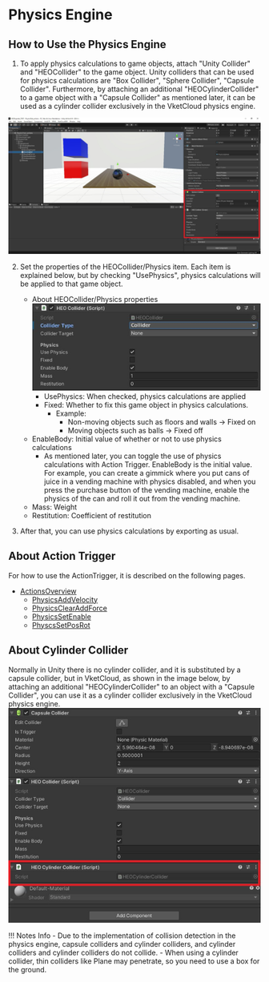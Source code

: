 # Physics Engine

## How to Use the Physics Engine
1. To apply physics calculations to game objects, attach "Unity Collider" and "HEOCollider" to the game object. Unity colliders that can be used for physics calculations are "Box Collider", "Sphere Collider", "Capsule Collider". Furthermore, by attaching an additional "HEOCylinderCollider" to a game object with a "Capsule Collider" as mentioned later, it can be used as a cylinder collider exclusively in the VketCloud physics engine.

![PhysicsEngine](img/PhysicsEngine.jpg)

2. Set the properties of the HEOCollider/Physics item. Each item is explained below, but by checking "UsePhysics", physics calculations will be applied to that game object.
    - About HEOCollider/Physics properties
    ![PhysicsEngine](img/PhysicsEngineCollider.jpg)
      - UsePhysics: When checked, physics calculations are applied
      - Fixed: Whether to fix this game object in physics calculations.
        - Example:
          - Non-moving objects such as floors and walls → Fixed on
          - Moving objects such as balls → Fixed off
    - EnableBody: Initial value of whether or not to use physics calculations
        - As mentioned later, you can toggle the use of physics calculations with Action Trigger. EnableBody is the initial value. For example, you can create a gimmick where you put cans of juice in a vending machine with physics disabled, and when you press the purchase button of the vending machine, enable the physics of the can and roll it out from the vending machine.
    - Mass: Weight
    - Restitution: Coefficient of restitution

3. After that, you can use physics calculations by exporting as usual.

## About Action Trigger
For how to use the ActionTrigger, it is described on the following pages.

- [ActionsOverview](../Unity/ActionsOverview.md)
  - [PhysicsAddVelocity](../Unity/PhysicsAddVelocity.md)
  - [PhysicsClearAddForce](../Unity/PhysicsClearAddForce.md)
  - [PhysicsSetEnable](../Unity/PhysicsSetEnable.md)
  - [PhyscsSetPosRot](../Unity/PhysicsSetPosRot.md)

## About Cylinder Collider
Normally in Unity there is no cylinder collider, and it is substituted by a capsule collider, but in VketCloud, as shown in the image below, by attaching an additional "HEOCylinderCollider" to an object with a "Capsule Collider", you can use it as a cylinder collider exclusively in the VketCloud physics engine.
![PhysicsEngine](img/PhysicsEngineCylinderCollider.jpg)

!!! Notes Info
    - Due to the implementation of collision detection in the physics engine, capsule colliders and cylinder colliders, and cylinder colliders and cylinder colliders do not collide.
    - When using a cylinder collider, thin colliders like Plane may penetrate, so you need to use a box for the ground.
